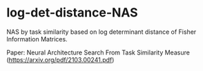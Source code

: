 # log-det-distance-NAS
NAS by task similarity based on log determinant distance of Fisher Information Matrices.

Paper: Neural Architecture Search From Task Similarity Measure (https://arxiv.org/pdf/2103.00241.pdf)
